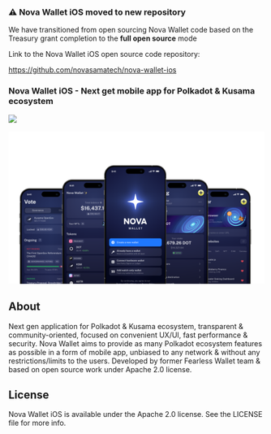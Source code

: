 ### ⚠️ Nova Wallet iOS moved to new repository

We have transitioned from open sourcing Nova Wallet code based on the Treasury grant completion to the **full open source** mode

Link to the Nova Wallet iOS open source code repository: 

https://github.com/novasamatech/nova-wallet-ios

### Nova Wallet iOS - Next get mobile app for Polkadot & Kusama ecosystem

[![](https://img.shields.io/twitter/follow/NovaWalletApp?label=Follow&style=social)](https://twitter.com/NovaWalletApp)

![logo](/docs/Nova_GitHub.png)

## About
Next gen application for Polkadot & Kusama ecosystem, transparent & community-oriented, focused on convenient UX/UI, fast performance & security.
Nova Wallet aims to provide as many Polkadot ecosystem features as possible in a form of mobile app, unbiased to any network & without any restrictions/limits to the users.
Developed by former Fearless Wallet team & based on open source work under Apache 2.0 license.

## License
Nova Wallet iOS is available under the Apache 2.0 license. See the LICENSE file for more info.
